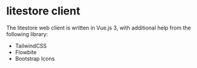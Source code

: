 # litestore client

The litestore web client is written in Vue.js 3, with additional help from the
following library:

- TailwindCSS
- Flowbite
- Bootstrap Icons

